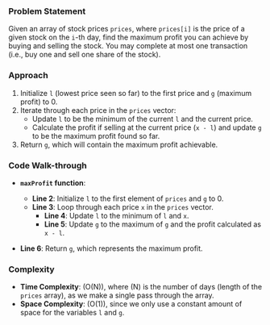 ### Problem Statement
Given an array of stock prices `prices`, where `prices[i]` is the price of a given stock on the `i`-th day, find the maximum profit you can achieve by buying and selling the stock. You may complete at most one transaction (i.e., buy one and sell one share of the stock).

### Approach
1. Initialize `l` (lowest price seen so far) to the first price and `g` (maximum profit) to 0.
2. Iterate through each price in the `prices` vector:
   - Update `l` to be the minimum of the current `l` and the current price.
   - Calculate the profit if selling at the current price (`x - l`) and update `g` to be the maximum profit found so far.
3. Return `g`, which will contain the maximum profit achievable.

### Code Walk-through
- **`maxProfit` function**:
  - **Line 2**: Initialize `l` to the first element of `prices` and `g` to 0.
  - **Line 3**: Loop through each price `x` in the `prices` vector.
    - **Line 4**: Update `l` to the minimum of `l` and `x`.
    - **Line 5**: Update `g` to the maximum of `g` and the profit calculated as `x - l`.
  
- **Line 6**: Return `g`, which represents the maximum profit.

### Complexity
- **Time Complexity**: \(O(N)\), where \(N\) is the number of days (length of the `prices` array), as we make a single pass through the array.
- **Space Complexity**: \(O(1)\), since we only use a constant amount of space for the variables `l` and `g`.
